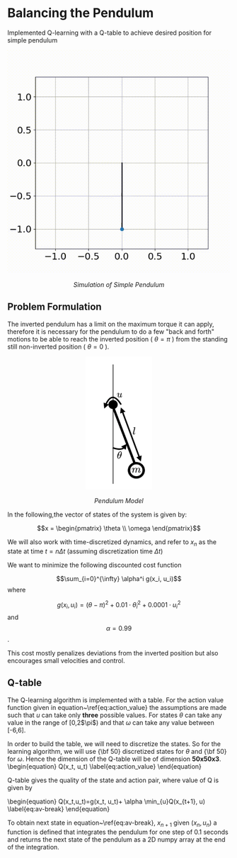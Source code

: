 # Balancing the Pendulum
Implemented Q-learning with a Q-table to achieve desired position for simple pendulum

<p align = 'center'><img src ='assets/pendulum.gif'></p>   
<p align = 'center'><em>Simulation of Simple Pendulum</em></p> 

## Problem Formulation

The inverted pendulum has a limit on the maximum torque it can apply, therefore it is necessary for the pendulum to do a few "back and forth" motions to be able to reach the inverted position ( $\theta=\pi$ ) from the standing still non-inverted position ( $\theta=0$ ).

<p align = 'center'><img src ='pendulum.png' width="150" height="300" ></p> 
<p align = 'center'><em>Pendulum Model</em></p> 

In the following,the vector of states of the system is given by:

$$x = \begin{pmatrix} 
\theta \\ 
\omega 
\end{pmatrix}$$

We will also work with time-discretized dynamics, and refer to $x_n$ as the state at time $t = n \Delta t$ (assuming discretization time $\Delta t$)

We want to minimize the following discounted cost function

$$\sum_{i=0}^{\infty} \alpha^i g(x_i, u_i)$$ where 

$$g(x_i, u_i) = (\theta-\pi)^2 + 0.01 \cdot \dot{\theta}_i^2 + 0.0001 \cdot u_i^2 $$ and $$\alpha=0.99$$.

This cost mostly penalizes deviations from the inverted position but also encourages small velocities and control.

## Q-table

The Q-learning algorithm is implemented with a table. For the action value function given in equation~\ref{eq:action_value} the assumptions are made such that $u$ can take only **three** possible values. For states $\theta$ can take any value in the range of [0,2\$\pi$) and that $\omega$ can take any value between [-6,6].

In order to build the table, we will need to discretize the states. So for the learning algorithm, we will use {\bf 50} discretized states for $\theta$ and {\bf 50} for $\omega$. Hence the dimension of the Q-table will be of dimension $\mathbf{50x50x3}$.
\begin{equation} Q(x_t, u_t) \label{eq:action_value} \end{equation}

Q-table gives the quality of the state and action pair, where value of Q is given by 

\begin{equation} Q(x_t,u_t)=g(x_t, u_t)+ \alpha \min_{u}Q(x_{t+1}, u) \label{eq:av-break} \end{equation}

To obtain next state in equation~\ref{eq:av-break}, $x_{n+1}$ given $(x_n, u_n)$ a function is defined that integrates the pendulum for one step of 0.1 seconds and returns the next state of the pendulum as a 2D numpy array at the end of the integration.

